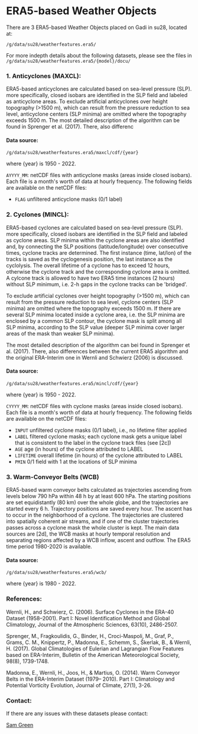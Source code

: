 # ERA5-based Weather Objects

There are 3 ERA5-based Weather Objects placed on Gadi in su28, located at:

```/g/data/su28/weatherfeatures.era5/```

For more indepth details about the following datasets, please see the files in ```/g/data/su28/weatherfeatures.era5/{model}/docu/```

### 1. Anticyclones (MAXCL):

ERA5-based anticyclones are calculated based on sea-level pressure (SLP). more specifically, closed isobars are identified in the SLP field and labeled as anticyclone areas.
To exclude artificial anticyclones over height topography (>1500 m), which can result from the pressure reduction to
sea level, anticyclone centers (SLP minima) are omitted where the topography exceeds 1500 m.
The most detailed description of the algorithm can be found in Sprenger et al. (2017). There, also differenc

#### Data source:
```/g/data/su28/weatherfeatures.era5/maxcl/cdf/{year}```

where {year} is 1950 - 2022.

`AYYYY_MM`: netCDF files with anticyclone masks (areas inside closed isobars). Each file is a month's worth of data at hourly frequency. The following fields are available on the netCDF files:

- `FLAG` unfiltered anticyclone masks (0/1 label)

### 2. Cyclones (MINCL):

ERA5-based cyclones are calculated based on sea-level pressure (SLP). more specifically, closed isobars are identified
in the SLP field and labeled as cyclone areas. SLP minima within the cyclone areas are also identified and, by connecting the SLP positions (latitude/longitude) over consecutive times, cyclone tracks are determined. The first
instance (time, lat/lon) of the tracks is saved as the cyclogenesis position, the last instance as the cyclolysis. The
overall lifetime of a cyclone has to exceed 12 hours, otherwise the cyclone track and the corresponding cyclone area
is omitted. A cylcone track is allowed to have two ERA5 time instances (2 hours) without SLP minimum, i.e. 2-h gaps
in the cyclone tracks can be 'bridged'.

To exclude artificial cyclones over height topography (>1500 m), which can result from the pressure reduction to sea
level, cyclone centers (SLP minima) are omitted where the topography exceeds 1500 m. If there are several SLP
minima located inside a cyclone area, i.e. the SLP minima are enclosed by a common SLP contour, the cyclone mask
is split among all SLP minima, according to the SLP value (deeper SLP minima cover larger areas of the mask than
weaker SLP minima).

The most detailed description of the algorithm can bei found in Sprenger et al. (2017). There, also differences
between the current ERA5 algorithm and the original ERA-Interim one in Wernli and Schwierz (2006) is discussed.

#### Data source:
```/g/data/su28/weatherfeatures.era5/mincl/cdf/{year}```

where {year} is 1950 - 2022.

`CYYYY_MM`: netCDF files with cyclone masks (areas inside closed isobars). Each file is a month's worth of data at hourly frequency. The following fields are available on the netCDF files:

- `INPUT` unfiltered cyclone masks (0/1 label), i.e., no lifetime filter applied
- `LABEL` filtered cyclone masks; each cyclone mask gets a unique label that is consistent to
the label in the cyclone track files (see [2c])
- `AGE` age (in hours) of the cyclone attributed to LABEL
- `LIFETIME` overall lifetime (in hours) of the cyclone attributed to LABEL
- `PMIN` 0/1 field with 1 at the locations of SLP minima

### 3. Warm-Conveyor Belts (WCB)

ERA5-based warm conveyor belts calculated as trajectories ascending from levels below 790 hPa within 48 h by at
least 600 hPa. The starting positions are set equidistantly (80 km) over the whole globe, and the trajectories are
started every 6 h. Trajectory positions are saved every hour. The ascent has to occur in the neighborhood of a
cyclone. The trajectories are clustered into spatially coherent air streams, and if one of the cluster trajectories passes
across a cyclone mask the whole cluster is kept. The main data sources are [2d], the WCB masks at hourly temporal
resolution and separating regions affected by a WCB inflow, ascent and outflow. The ERA5 time period 1980-2020 is
available.

#### Data source:
```/g/data/su28/weatherfeatures.era5/wcb/```

where {year} is 1980 - 2022.


### References:

Wernli, H., and Schwierz, C. (2006). Surface Cyclones in the ERA-40 Dataset (1958–2001). Part I: Novel Identification
Method and Global Climatology, Journal of the Atmospheric Sciences, 63(10), 2486-2507.

Sprenger, M., Fragkoulidis, G., Binder, H., Croci-Maspoli, M., Graf, P., Grams, C. M., Knippertz, P., Madonna, E.,
Schemm, S., Škerlak, B., & Wernli, H. (2017). Global Climatologies of Eulerian and Lagrangian Flow Features based on
ERA-Interim, Bulletin of the American Meteorological Society, 98(8), 1739-1748.

Madonna, E., Wernli, H., Joos, H., & Martius, O. (2014). Warm Conveyor Belts in the ERA-Interim Dataset (1979–
2010). Part I: Climatology and Potential Vorticity Evolution, Journal of Climate, 27(1), 3-26.

### Contact:
If there are any issues with these datasets please contact:

[Sam Green](https://www.21centuryweather.org.au/profile/sam-green)

